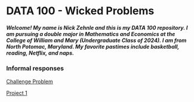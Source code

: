 # DATA 100 - Wicked Problems
##### Welcome! My name is Nick Zehnle and this is my DATA 100 repository. I am pursuing a double major in Mathematics and Economics at the College of William and Mary (Undergraduate Class of 2024). I am from North Potomac, Maryland. My favorite pastimes include basketball, reading, Netflix, and naps.  


### Informal responses
[Challenge Problem](https://nazehnle.github.io/DATA100/Challenge.html)

[Project 1](https://nazehnle.github.io/DATA100/zambia.html)
